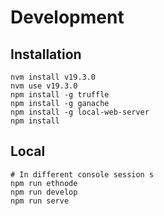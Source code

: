 Development
===========

Installation
------------
```
nvm install v19.3.0
nvm use v19.3.0
npm install -g truffle
npm install -g ganache
npm install -g local-web-server
npm install
```

Local
-----
```
# In different console session s
npm run ethnode
npm run develop
npm run serve
```
